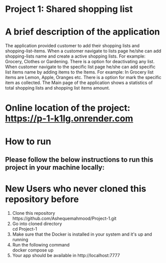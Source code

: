# Project 1: Shared shopping list
# A brief description of the application
The application provided customer to add their shopping lists and shopping-list-items. When a customer navigate to lists page he/she can add shopping-lists name and create a active shopping lists. For example: Grocery, Clothes or Gardening. There is a option for deactivating any list. When customer navigate to the specific list page he/she can add specific list items name by adding items to the Items. For example: In Grocery list items are Lemon, Apple, Oranges etc. There is a option for mark the specific item as collected. The Main page of the application shows a statistics of total shopping lists and shopping list items amount. 

# Online location of the project: https://p-1-k1lg.onrender.com

<h1>How to run</h1>
<h2>Please follow the below instructions to run this project in your machine locally:</h2>
<h1>New Users who never cloned this repository before</h1>
<ol>
  <li>Clone this repository</li>
  https://github.com/Ashequemahmood/Project-1.git
  <li>Go into cloned directory</li>
  cd Project-1
  <li>Make sure that the Docker is installed in your system and it's up and running</li>
  <li>Run the following command</li>
  docker compose up
  <li>Your app should be available in http://localhost:7777</li>
</ol>


